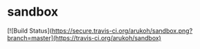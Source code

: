 sandbox
=======

[![Build Status](https://secure.travis-ci.org/arukoh/sandbox.png?branch=master](https://travis-ci.org/arukoh/sandbox)

